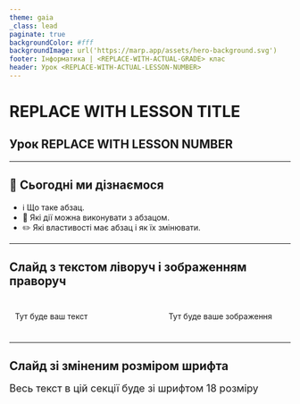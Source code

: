 ```yaml
---
theme: gaia
_class: lead
paginate: true
backgroundColor: #fff
backgroundImage: url('https://marp.app/assets/hero-background.svg')
footer: Інформатика | <REPLACE-WITH-ACTUAL-GRADE> клас
header: Урок <REPLACE-WITH-ACTUAL-LESSON-NUMBER>
---
```


# **REPLACE WITH LESSON TITLE**

## Урок **REPLACE WITH LESSON NUMBER**

---

## 🎯 Сьогодні ми дізнаємося

- ℹ️ Що таке абзац.
- 🔧 Які дії можна виконувати з абзацом.
- ✏️ Які властивості має абзац і як їх змінювати.

---

## Cлайд з текстом ліворуч і зображенням праворуч

<style>

.grid-container {
  display: grid;
  grid-template-columns: 50% 50%;
  align-items: left;
}
.text-left {
  font-size: 14px; /* Adjust text size */
  padding: 10px;
}
.image-center {
  max-width: 100%; /* Ensures the image scales within its space */
  height: auto;
  text-align: right;
  display: flex;
  align-items: center;
  justify-content: center;
}
</style>

<div class="grid-container">
  <div class="text-left">

Тут буде ваш текст

  </div>

  <div class="image-center">

Тут буде ваше зображення

  </div>
</div>

---

## Слайд зі зміненим розміром шрифта

<style>
  .slide {
    font-size: 18px;
  }
</style>

<section class="slide">
Весь текст в цій секції буде зі шрифтом 18 розміру
</section>
